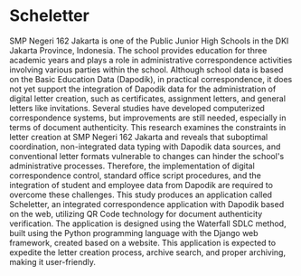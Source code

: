 # Scheletter

SMP Negeri 162 Jakarta is one of the Public Junior High Schools in the DKI Jakarta Province, Indonesia. The school provides education for three academic years and plays a role in administrative correspondence activities involving various parties within the school. Although school data is based on the Basic Education Data (Dapodik), in practical correspondence, it does not yet support the integration of Dapodik data for the administration of digital letter creation, such as certificates, assignment letters, and general letters like invitations. Several studies have developed computerized correspondence systems, but improvements are still needed, especially in terms of document authenticity. This research examines the constraints in letter creation at SMP Negeri 162 Jakarta and reveals that suboptimal coordination, non-integrated data typing with Dapodik data sources, and conventional letter formats vulnerable to changes can hinder the school's administrative processes. Therefore, the implementation of digital correspondence control, standard office script procedures, and the integration of student and employee data from Dapodik are required to overcome these challenges. This study produces an application called Scheletter, an integrated correspondence application with Dapodik based on the web, utilizing QR Code technology for document authenticity verification. The application is designed using the Waterfall SDLC method, built using the Python programming language with the Django web framework, created based on a website. This application is expected to expedite the letter creation process, archive search, and proper archiving, making it user-friendly.